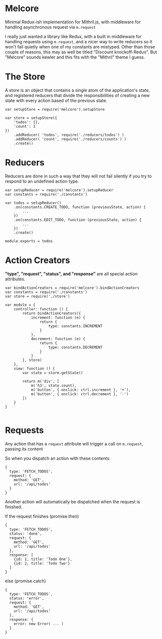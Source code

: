 # Melcore

Minimal Redux-ish implementation for Mithril.js, with middleware
for handling asynchronous request via `m.request`

I really just wanted a library like Redux, with a built in middleware for handling
requests using `m.request`,
and a nicer way to write reducers so it won't fail quietly when one of my
constants are mistyped. Other than those couple of reasons, this may as well
be titled "Discount knockoff-Redux". But "Melcore" sounds kewler and this fits with
the "Mithril" theme I guess.

# The Store

A store is an object that contains a single atom of the application's state,
and registered reducers that divide the responsibilities of creating a new
state with every action based of the previous state.

```
var setupStore = require('melcore').setupStore

var store = setupStore({
	'todos': {},
	'count': 1
})
	.addReducer( 'todos', require('./reducers/todos') )
	.addReducer( 'count', require('./reducers/counts') )
	.create()
```

# Reducers

Reducers are done in such a way that they will not fail silently if
you try to respond to an undefined action type.

```
var setupReducer = require('melcore').setupReducer
var constants = require('./constants')

var todos = setupReducer()
	.on(constants.CREATE_TODO, function (previousState, action) {
		...
	})
	.on(constants.EDIT_TODO, function (previousState, action) {
		...
	})
	.create()

module.exports = todos
```

# Action Creators

**"type", "request", "status", and "response"** are all special
action attributes.

```
var bindActionCreators = require('melcore').bindActionCreators
var constants = require('./constants')
var store = require('./store')

var module = {
	controller: function () {
		return bindActionCreators({
			increment: function (e) {
				return {
					type: constants.INCREMENT
				}
			},
			decrement: function (e) {
				return {
					type: constants.DECREMENT
				}
			}
		}, store)
	},
	view: function () {
		var state = store.getState()

		return m('div', [
			m('h3', state.count),
			m('button', { onclick: ctrl.increment }, '+'),
			m('button', { onclick: ctrl.decrement }, '-')
		])
	}
}


```

# Requests

Any action that has a `request` attribute will trigger a call on `m.request`, passing its content


So when you dispatch an action with these contents:

```
{
  type: 'FETCH_TODOS',
  request: {
    method: 'GET',
    url: '/api/todos'
  }
}
```

Another action will automatically be dispatched when the request is finished.

If the request finishes (promise.then)
```
{
  type: 'FETCH_TODOS',
  status: 'done',
  request: {
    method: 'GET',
    url: '/api/todos'
  },
  response: [
    {id: 1, title: 'Todo One'},
    {id: 2, title: 'Todo Two'}
  ]
}
```

else (promise.catch)
```
{
  type: 'FETCH_TODOS',
  status: 'error',
  request: {
    method: 'GET',
    url: '/api/todos'
  },
  response: {
    error: new Error( ... )
  }
}
```
